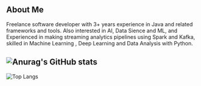 ## About Me
Freelance software developer with 3+ years experience in Java and related frameworks and tools. Also interested in AI, Data Sience and ML, and Experienced in making streaming analytics pipelines using Spark and Kafka, skilled in Machine Learning , Deep Learning and Data Analysis with Python.


![Anurag's GitHub stats](https://github-readme-stats.vercel.app/api?username=meysam-amini&show_icons=true&theme=highcontrast)
---
![Top Langs](https://github-readme-stats.vercel.app/api/top-langs/?username=meysam-amini&hide_progress=true)
<!--
**meysam-amini/meysam-amini** is a ✨ _special_ ✨ repository because its `README.md` (this file) appears on your GitHub profile.

Here are some ideas to get you started:

- 🔭 I’m currently working on ...
- 🌱 I’m currently learning ...
- 👯 I’m looking to collaborate on ...
- 🤔 I’m looking for help with ...
- 💬 Ask me about ...
- 📫 How to reach me: ...
- 😄 Pronouns: ...
- ⚡ Fun fact: ...
-->
